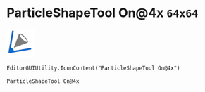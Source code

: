 # ParticleShapeTool On@4x `64x64`
<img src="/img/ParticleShapeTool%20On@4x.png" width=64 height=64>

``` CSharp
EditorGUIUtility.IconContent("ParticleShapeTool On@4x")
```
```
ParticleShapeTool On@4x
```
